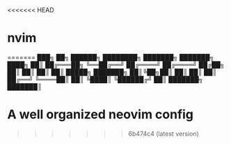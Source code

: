 <<<<<<< HEAD
# nvim
=======
███╗   ██╗   ██████╗  ████████╗ ███████╗ ███████╗
████╗  ██║  ██╔═══██╗ ╚══██╔══╝ ██╔════╝ ██╔════╝
██╔██╗ ██║  ██║   ██║    ██║    █████╗   ███████╗
██║╚██╗██║  ██║   ██║    ██║    ██╔══╝   ╚════██║
██║ ╚████║  ╚██████╔╝    ██║    ███████╗ ███████║

# A well organized neovim config

>>>>>>> 6b474c4 (latest version)
